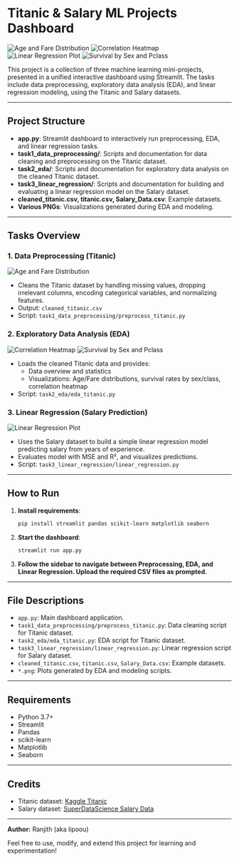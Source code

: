 # Titanic & Salary ML Projects Dashboard

![Age and Fare Distribution](technohacks_ml_projects/age_fare_distribution.png)
![Correlation Heatmap](technohacks_ml_projects/correlation_heatmap.png)
![Linear Regression Plot](technohacks_ml_projects/linear_regression_plot.png)
![Survival by Sex and Pclass](technohacks_ml_projects/survival_by_sex_pclass.png)

This project is a collection of three machine learning mini-projects, presented in a unified interactive dashboard using Streamlit. The tasks include data preprocessing, exploratory data analysis (EDA), and linear regression modeling, using the Titanic and Salary datasets.

---

## Project Structure

- **app.py**: Streamlit dashboard to interactively run preprocessing, EDA, and linear regression tasks.
- **task1_data_preprocessing/**: Scripts and documentation for data cleaning and preprocessing on the Titanic dataset.
- **task2_eda/**: Scripts and documentation for exploratory data analysis on the cleaned Titanic dataset.
- **task3_linear_regression/**: Scripts and documentation for building and evaluating a linear regression model on the Salary dataset.
- **cleaned_titanic.csv, titanic.csv, Salary_Data.csv**: Example datasets.
- **Various PNGs**: Visualizations generated during EDA and modeling.

---

## Tasks Overview

### 1. Data Preprocessing (Titanic)
![Age and Fare Distribution](technohacks_ml_projects/age_fare_distribution.png)
- Cleans the Titanic dataset by handling missing values, dropping irrelevant columns, encoding categorical variables, and normalizing features.
- Output: `cleaned_titanic.csv`
- Script: `task1_data_preprocessing/preprocess_titanic.py`

### 2. Exploratory Data Analysis (EDA)
![Correlation Heatmap](technohacks_ml_projects/correlation_heatmap.png)
![Survival by Sex and Pclass](technohacks_ml_projects/survival_by_sex_pclass.png)
- Loads the cleaned Titanic data and provides:
  - Data overview and statistics
  - Visualizations: Age/Fare distributions, survival rates by sex/class, correlation heatmap
- Script: `task2_eda/eda_titanic.py`

### 3. Linear Regression (Salary Prediction)
![Linear Regression Plot](technohacks_ml_projects/linear_regression_plot.png)
- Uses the Salary dataset to build a simple linear regression model predicting salary from years of experience.
- Evaluates model with MSE and R², and visualizes predictions.
- Script: `task3_linear_regression/linear_regression.py`

---

## How to Run

1. **Install requirements**:
   ```bash
   pip install streamlit pandas scikit-learn matplotlib seaborn
   ```
2. **Start the dashboard**:
   ```bash
   streamlit run app.py
   ```
3. **Follow the sidebar to navigate between Preprocessing, EDA, and Linear Regression. Upload the required CSV files as prompted.**

---

## File Descriptions

- `app.py`: Main dashboard application.
- `task1_data_preprocessing/preprocess_titanic.py`: Data cleaning script for Titanic dataset.
- `task2_eda/eda_titanic.py`: EDA script for Titanic dataset.
- `task3_linear_regression/linear_regression.py`: Linear regression script for Salary dataset.
- `cleaned_titanic.csv`, `titanic.csv`, `Salary_Data.csv`: Example datasets.
- `*.png`: Plots generated by EDA and modeling scripts.

---

## Requirements

- Python 3.7+
- Streamlit
- Pandas
- scikit-learn
- Matplotlib
- Seaborn

---

## Credits

- Titanic dataset: [Kaggle Titanic](https://www.kaggle.com/c/titanic/data)
- Salary dataset: [SuperDataScience Salary Data](https://www.superdatascience.com/pages/machine-learning)

---

**Author:** Ranjith (aka lipoou)

Feel free to use, modify, and extend this project for learning and experimentation!
